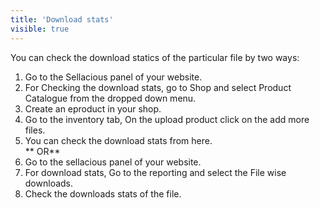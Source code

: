 ```yaml
---
title: 'Download stats'
visible: true
---
```


You can check the download statics of the particular file by two ways:
1. Go to the Sellacious panel of your website.
2. For Checking the download stats, go to Shop and select Product Catalogue from the dropped down menu.
3. Create an eproduct in your shop.
4. Go to the inventory tab, On the upload product click on the add more files.
5. You can check the download stats from here.
<br>** OR**
1. Go to the sellacious panel of your website.
2. For download stats, Go to the reporting and select the File wise downloads.
3. Check the downloads stats of the file.

